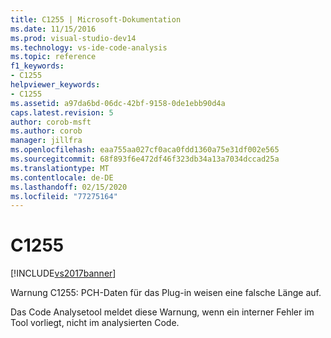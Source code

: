 ```yaml
---
title: C1255 | Microsoft-Dokumentation
ms.date: 11/15/2016
ms.prod: visual-studio-dev14
ms.technology: vs-ide-code-analysis
ms.topic: reference
f1_keywords:
- C1255
helpviewer_keywords:
- C1255
ms.assetid: a97da6bd-06dc-42bf-9158-0de1ebb90d4a
caps.latest.revision: 5
author: corob-msft
ms.author: corob
manager: jillfra
ms.openlocfilehash: eaa755aa027cf0aca0fdd1360a75e31df002e565
ms.sourcegitcommit: 68f893f6e472df46f323db34a13a7034dccad25a
ms.translationtype: MT
ms.contentlocale: de-DE
ms.lasthandoff: 02/15/2020
ms.locfileid: "77275164"
---
```

# <a name="c1255"></a>C1255
[!INCLUDE[vs2017banner](../includes/vs2017banner.md)]

Warnung C1255: PCH-Daten für das Plug-in weisen eine falsche Länge auf.  
  
 Das Code Analysetool meldet diese Warnung, wenn ein interner Fehler im Tool vorliegt, nicht im analysierten Code.
